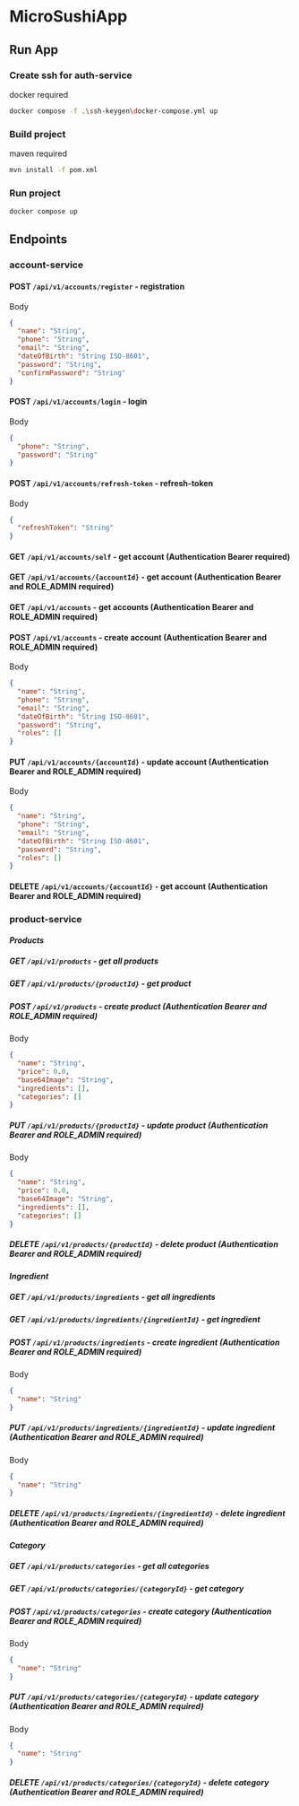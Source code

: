 # MicroSushiApp
## Run App
### Create ssh for auth-service
docker required
```BASH
docker compose -f .\ssh-keygen\docker-compose.yml up
```
### Build project
maven required
```BASH
mvn install -f pom.xml
```
### Run project
```BASH
docker compose up
```
## Endpoints
### account-service
#### POST `/api/v1/accounts/register` - registration
Body
```JSON
{
  "name": "String",
  "phone": "String",
  "email": "String",
  "dateOfBirth": "String ISO-8601",
  "password": "String",
  "confirmPassword": "String"
}
```

#### POST `/api/v1/accounts/login` - login
Body
```JSON
{
  "phone": "String",
  "password": "String"
}
```

#### POST `/api/v1/accounts/refresh-token` - refresh-token

Body

```JSON
{
  "refreshToken": "String"
}
```

#### GET `/api/v1/accounts/self` - get account (Authentication Bearer required)

#### GET `/api/v1/accounts/{accountId}` - get account (Authentication Bearer and ROLE_ADMIN required)

#### GET `/api/v1/accounts` - get accounts (Authentication Bearer and ROLE_ADMIN required)

#### POST `/api/v1/accounts` - create account (Authentication Bearer and ROLE_ADMIN required)

Body

```JSON
{
  "name": "String",
  "phone": "String",
  "email": "String",
  "dateOfBirth": "String ISO-8601",
  "password": "String",
  "roles": []
}
```

#### PUT `/api/v1/accounts/{accountId}` - update account (Authentication Bearer and ROLE_ADMIN required)

Body

```JSON
{
  "name": "String",
  "phone": "String",
  "email": "String",
  "dateOfBirth": "String ISO-8601",
  "password": "String",
  "roles": []
}
```

#### DELETE `/api/v1/accounts/{accountId}` - get account (Authentication Bearer and ROLE_ADMIN required)

### product-service

#### _Products_

##### GET `/api/v1/products` - get all products

##### GET `/api/v1/products/{productId}` - get product

##### POST `/api/v1/products` - create product (Authentication Bearer and ROLE_ADMIN required)

Body

```JSON
{
  "name": "String",
  "price": 0.0,
  "base64Image": "String",
  "ingredients": [],
  "categories": []
}
```

##### PUT `/api/v1/products/{productId}` - update product (Authentication Bearer and ROLE_ADMIN required)

Body

```JSON
{
  "name": "String",
  "price": 0.0,
  "base64Image": "String",
  "ingredients": [],
  "categories": []
}
```

##### DELETE `/api/v1/products/{productId}` - delete product (Authentication Bearer and ROLE_ADMIN required)

#### _Ingredient_

##### GET `/api/v1/products/ingredients` - get all ingredients

##### GET `/api/v1/products/ingredients/{ingredientId}` - get ingredient

##### POST `/api/v1/products/ingredients` - create ingredient (Authentication Bearer and ROLE_ADMIN required)

Body

```JSON
{
  "name": "String"
}
```

##### PUT `/api/v1/products/ingredients/{ingredientId}` - update ingredient (Authentication Bearer and ROLE_ADMIN required)

Body

```JSON
{
  "name": "String"
}
```

##### DELETE `/api/v1/products/ingredients/{ingredientId}` - delete ingredient (Authentication Bearer and ROLE_ADMIN required)

#### _Category_

##### GET `/api/v1/products/categories` - get all categories

##### GET `/api/v1/products/categories/{categoryId}` - get category

##### POST `/api/v1/products/categories` - create category (Authentication Bearer and ROLE_ADMIN required)

Body

```JSON
{
  "name": "String"
}
```

##### PUT `/api/v1/products/categories/{categoryId}` - update category (Authentication Bearer and ROLE_ADMIN required)

Body

```JSON
{
  "name": "String"
}
```

##### DELETE `/api/v1/products/categories/{categoryId}` - delete category (Authentication Bearer and ROLE_ADMIN required)
